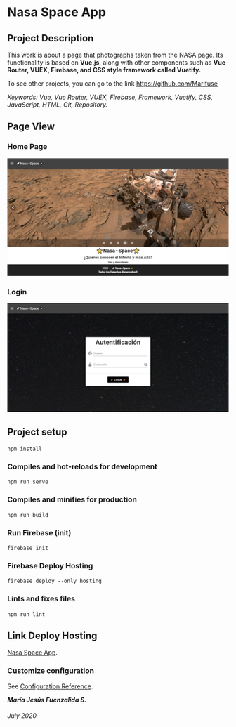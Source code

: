 # Nasa Space App


## Project Description

This work is about a page that photographs taken from the NASA page. Its functionality is based on **Vue.js**, along with other components such as **Vue Router, VUEX, Firebase, and CSS style framework called Vuetify.**

To see other projects, you can go to the link https://github.com/Marifuse

_Keywords: Vue, Vue Router, VUEX, Firebase, Framework, Vuetify, CSS, JavaScript, HTML, Git, Repository._

## Page View

### Home Page

![Home](public/Home.png "Home")

### Login

![Login](public/Login.png "Login")

## Project setup
```
npm install
```

### Compiles and hot-reloads for development
```
npm run serve
```

### Compiles and minifies for production
```
npm run build
```

### Run Firebase (init)
```
firebase init
```

### Firebase Deploy Hosting
```
firebase deploy --only hosting
```

### Lints and fixes files
```
npm run lint
```

## Link Deploy Hosting

[Nasa Space App](https://login-45b76.web.app).

### Customize configuration
See [Configuration Reference](https://cli.vuejs.org/config/).

**_María Jesús Fuenzalida S._**

###### July 2020
